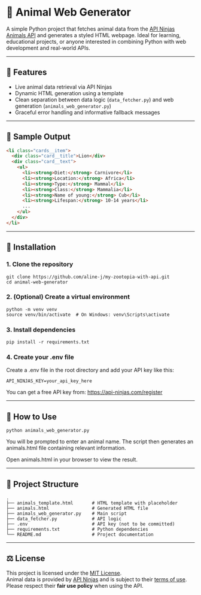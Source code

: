 # 🐾 Animal Web Generator

A simple Python project that fetches animal data from the [API Ninjas Animals API](https://api-ninjas.com/api/animals) and generates a styled HTML webpage. Ideal for learning, educational projects, or anyone interested in combining Python with web development and real-world APIs.

---

## 🔧 Features

- Live animal data retrieval via API Ninjas
- Dynamic HTML generation using a template
- Clean separation between data logic (`data_fetcher.py`) and web generation (`animals_web_generator.py`)
- Graceful error handling and informative fallback messages

---

## 📸 Sample Output

```html
<li class="cards__item">
  <div class="card__title">Lion</div>
  <div class="card__text">
    <ul>
      <li><strong>Diet:</strong> Carnivore</li>
      <li><strong>Location:</strong> Africa</li>
      <li><strong>Type:</strong> Mammal</li>
      <li><strong>Class:</strong> Mammalia</li>
      <li><strong>Name of young:</strong> Cub</li>
      <li><strong>Lifespan:</strong> 10-14 years</li>
      ...
    </ul>
  </div>
</li>
```

---

## 🚀 Installation

### 1. Clone the repository
```
git clone https://github.com/aline-j/my-zootopia-with-api.git
cd animal-web-generator
```

### 2. (Optional) Create a virtual environment
```
python -m venv venv
source venv/bin/activate  # On Windows: venv\Scripts\activate
```

### 3. Install dependencies
```
pip install -r requirements.txt
```

### 4. Create your .env file
Create a .env file in the root directory and add your API key like this:
```
API_NINJAS_KEY=your_api_key_here
```
You can get a free API key from: https://api-ninjas.com/register


---

## 🧪 How to Use
```
python animals_web_generator.py
```
You will be prompted to enter an animal name.
The script then generates an animals.html file containing relevant information.

Open animals.html in your browser to view the result.


---

## 📁 Project Structure

```plaintext
.
├── animals_template.html       # HTML template with placeholder
├── animals.html                # Generated HTML file
├── animals_web_generator.py    # Main script
├── data_fetcher.py             # API logic
├── .env                        # API key (not to be committed)
├── requirements.txt            # Python dependencies
└── README.md                   # Project documentation
```

---

## ⚖️ License

This project is licensed under the [MIT License](https://opensource.org/licenses/MIT).  
Animal data is provided by [API Ninjas](https://api-ninjas.com/api/animals) and is subject to their [terms of use](https://api-ninjas.com/terms).  
Please respect their **fair use policy** when using the API.

